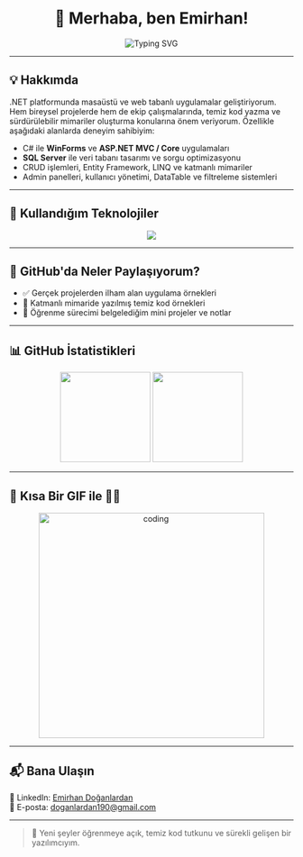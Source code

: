<h1 align="center">👋 Merhaba, ben Emirhan!</h1>

<p align="center">
  <img src="https://readme-typing-svg.herokuapp.com?font=Fira+Code&size=22&pause=1000&color=F74C00&center=true&vCenter=true&width=500&lines=.NET+Application+Developer;C%23+%7C+WinForms+%7C+ASP.NET+%7C+SQL+Server;Desktop+ve+Web+Uygulama+Geliştiricisi" alt="Typing SVG" />
</p>

---

## 💡 Hakkımda

.NET platformunda masaüstü ve web tabanlı uygulamalar geliştiriyorum. Hem bireysel projelerde hem de ekip çalışmalarında, temiz kod yazma ve sürdürülebilir mimariler oluşturma konularına önem veriyorum. Özellikle aşağıdaki alanlarda deneyim sahibiyim:

- C# ile **WinForms** ve **ASP.NET MVC / Core** uygulamaları  
- **SQL Server** ile veri tabanı tasarımı ve sorgu optimizasyonu  
- CRUD işlemleri, Entity Framework, LINQ ve katmanlı mimariler  
- Admin panelleri, kullanıcı yönetimi, DataTable ve filtreleme sistemleri  

---

## 🚀 Kullandığım Teknolojiler

<p align="center">
  <img src="https://skillicons.dev/icons?i=cs,dotnet,visualstudio,html,css,javascript,mongodb,github,git" />
</p>

---

## 📌 GitHub'da Neler Paylaşıyorum?

- ✅ Gerçek projelerden ilham alan uygulama örnekleri  
- 📂 Katmanlı mimaride yazılmış temiz kod örnekleri  
- 🧪 Öğrenme sürecimi belgelediğim mini projeler ve notlar  

---

## 📊 GitHub İstatistikleri

<p align="center">
  <img src="https://github-readme-stats.vercel.app/api?username=By-Emirhan&show_icons=true&theme=radical" height="160"/>
  <img src="https://github-readme-stats.vercel.app/api/top-langs/?username=By-Emirhan&layout=compact&theme=radical" height="160"/>
</p>

---

## 🎯 Kısa Bir GIF ile 👨‍💻

<p align="center">
  <img src="https://media.giphy.com/media/qgQUggAC3Pfv687qPC/giphy.gif" width="400" alt="coding" />
</p>

---

## 📬 Bana Ulaşın

📎 LinkedIn: [Emirhan Doğanlardan](https://tr.linkedin.com/in/emirhan-do%C4%9Fanlardan-678946324)  
📧 E-posta: doganlardan190@gmail.com  

---

> 💬 Yeni şeyler öğrenmeye açık, temiz kod tutkunu ve sürekli gelişen bir yazılımcıyım.
